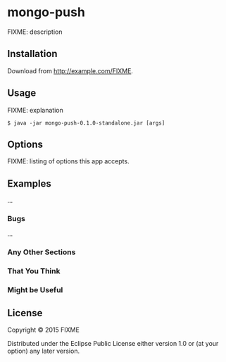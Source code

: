 # mongo-push

FIXME: description

## Installation

Download from http://example.com/FIXME.

## Usage

FIXME: explanation

    $ java -jar mongo-push-0.1.0-standalone.jar [args]

## Options

FIXME: listing of options this app accepts.

## Examples

...

### Bugs

...

### Any Other Sections
### That You Think
### Might be Useful

## License

Copyright © 2015 FIXME

Distributed under the Eclipse Public License either version 1.0 or (at
your option) any later version.
